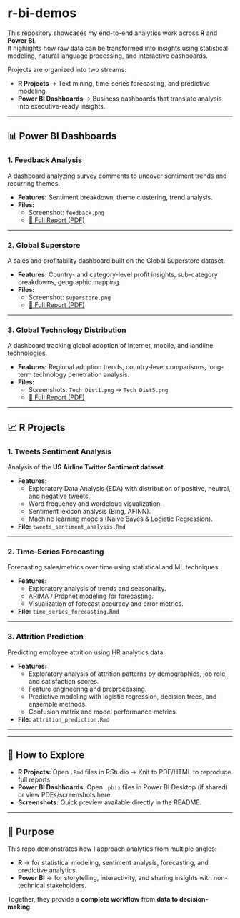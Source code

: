 # r-bi-demos

This repository showcases my end-to-end analytics work across **R** and **Power BI**.  
It highlights how raw data can be transformed into insights using statistical modeling, natural language processing, and interactive dashboards.  

Projects are organized into two streams:  
- **R Projects** → Text mining, time-series forecasting, and predictive modeling.  
- **Power BI Dashboards** → Business dashboards that translate analysis into executive-ready insights.  

---

## 📊 Power BI Dashboards

### 1. Feedback Analysis
A dashboard analyzing survey comments to uncover sentiment trends and recurring themes.  
- **Features:** Sentiment breakdown, theme clustering, trend analysis.  
- **Files:**  
  - Screenshot: `feedback.png`  
  - [📑 Full Report (PDF)](BI%20files/Feedback%20Analysis.pdf)  

---

### 2. Global Superstore
A sales and profitability dashboard built on the Global Superstore dataset.  
- **Features:** Country- and category-level profit insights, sub-category breakdowns, geographic mapping.  
- **Files:**  
  - Screenshot: `superstore.png`  
  - [📑 Full Report (PDF)](BI%20files/Global%20Superstore.pdf)  

---

### 3. Global Technology Distribution
A dashboard tracking global adoption of internet, mobile, and landline technologies.  
- **Features:** Regional adoption trends, country-level comparisons, long-term technology penetration analysis.  
- **Files:**  
  - Screenshots: `Tech Dist1.png` → `Tech Dist5.png`  
  - [📑 Full Report (PDF)](BI%20files/Global%20Technology%20Distribution%20.pdf)  

---

## 📈 R Projects

### 1. Tweets Sentiment Analysis
Analysis of the **US Airline Twitter Sentiment dataset**.  
- **Features:**  
  - Exploratory Data Analysis (EDA) with distribution of positive, neutral, and negative tweets.  
  - Word frequency and wordcloud visualization.  
  - Sentiment lexicon analysis (Bing, AFINN).  
  - Machine learning models (Naive Bayes & Logistic Regression).  
- **File:** `tweets_sentiment_analysis.Rmd`

---

### 2. Time-Series Forecasting
Forecasting sales/metrics over time using statistical and ML techniques.  
- **Features:**  
  - Exploratory analysis of trends and seasonality.  
  - ARIMA / Prophet modeling for forecasting.  
  - Visualization of forecast accuracy and error metrics.  
- **File:** `time_series_forecasting.Rmd`

---

### 3. Attrition Prediction
Predicting employee attrition using HR analytics data.  
- **Features:**  
  - Exploratory analysis of attrition patterns by demographics, job role, and satisfaction scores.  
  - Feature engineering and preprocessing.  
  - Predictive modeling with logistic regression, decision trees, and ensemble methods.  
  - Confusion matrix and model performance metrics.  
- **File:** `attrition_prediction.Rmd`

---


---

## 🚀 How to Explore
- **R Projects:** Open `.Rmd` files in RStudio → Knit to PDF/HTML to reproduce full reports.  
- **Power BI Dashboards:** Open `.pbix` files in Power BI Desktop (if shared) or view PDFs/screenshots here.  
- **Screenshots:** Quick preview available directly in the README.  

---

## 🎯 Purpose
This repo demonstrates how I approach analytics from multiple angles:  
- **R** → for statistical modeling, sentiment analysis, forecasting, and predictive analytics.  
- **Power BI** → for storytelling, interactivity, and sharing insights with non-technical stakeholders.  

Together, they provide a **complete workflow** from **data to decision-making**.  
